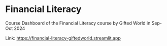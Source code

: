 # Financial Literacy
Course Dashboard of the Financial Literacy course by Gifted World in Sep-Oct 2024

Link: https://financial-literacy-giftedworld.streamlit.app

